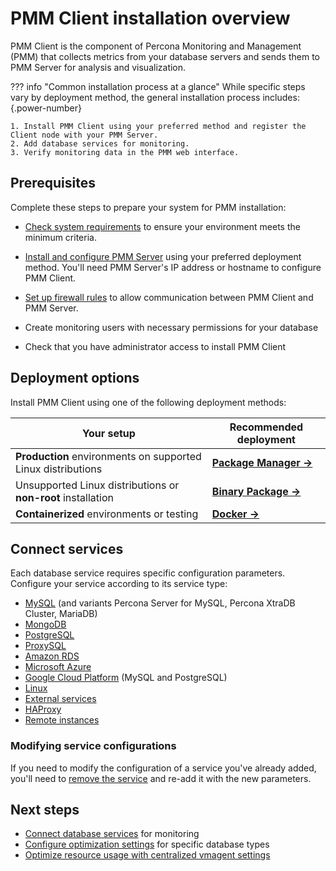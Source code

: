 # PMM Client installation overview

PMM Client is the component of Percona Monitoring and Management (PMM) that collects metrics from your database servers and sends them to PMM Server for analysis and visualization.

??? info "Common installation process at a glance"
    While specific steps vary by deployment method, the general installation process includes:
    {.power-number}
    
    1. Install PMM Client using your preferred method and register the Client node with your PMM Server.
    2. Add database services for monitoring.
    3. Verify monitoring data in the PMM web interface.

## Prerequisites

Complete these steps to prepare your system for PMM installation:

- [Check system requirements](prerequisites.md) to ensure your environment meets the minimum criteria.

- [Install and configure PMM Server](../install-pmm-server/index.md) using your preferred deployment method. You'll need PMM Server's IP address or hostname to configure PMM Client.

- [Set up firewall rules](../plan-pmm-installation/network_and_firewall.md) to allow communication between PMM Client and PMM Server.
- Create monitoring users with necessary permissions for your database

- Check that you have administrator access to install PMM Client

## Deployment options

Install PMM Client using one of the following deployment methods:

| **Your setup** | **Recommended deployment** |
|----------------|----------------------------|
| **Production** environments on supported Linux distributions | **[Package Manager →](package_manager.md)** |
| Unsupported Linux distributions or **non-root** installation | **[Binary Package →](binary_package.md)** |
| **Containerized** environments or testing | **[Docker →](docker.md)** |

## Connect services

Each database service requires specific configuration parameters. Configure your service according to its service type:

- [MySQL](connect-database/mysql/mysql.md) (and variants Percona Server for MySQL, Percona XtraDB Cluster, MariaDB)
- [MongoDB](connect-database/mongodb.md)
- [PostgreSQL](connect-database/postgresql.md)
- [ProxySQL](connect-database/proxysql.md)
- [Amazon RDS](connect-database/aws.md)
- [Microsoft Azure](connect-database/azure.md)
- [Google Cloud Platform](connect-database/google.md) (MySQL and PostgreSQL)
- [Linux](connect-database/linux.md)
- [External services](connect-database/external.md)
- [HAProxy](connect-database/haproxy.md)
- [Remote instances](connect-database/remote.md)

### Modifying service configurations

If you need to modify the configuration of a service you've already added, you'll need to [remove the service](../../use/remove-services.md) and re-add it with the new parameters.

## Next steps

- [Connect database services](connect-database/index.md) for monitoring
- [Configure optimization settings](connect-database/mysql/improve_perf.md) for specific database types
- [Optimize resource usage with centralized vmagent settings](../install-pmm-server/deployment-options/docker/env_var.md#configure-vmagent-on-pmm-client)